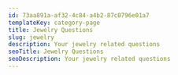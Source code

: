```yaml
---
id: 73aa891a-af32-4c84-a4b2-87c0796e01a7
templateKey: category-page
title: Jewelry Questions
slug: jewelry
description: Your jewelry related questions
seoTitle: Jewelry Questions
seoDescription: Your jewelry related questions
---
```

